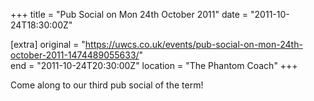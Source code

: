 +++
title = "Pub Social on Mon 24th October 2011"
date = "2011-10-24T18:30:00Z"

[extra]
original = "https://uwcs.co.uk/events/pub-social-on-mon-24th-october-2011-1474489055633/"    
end = "2011-10-24T20:30:00Z"
location = "The Phantom Coach"
+++

Come along to our third pub social of the term\!

